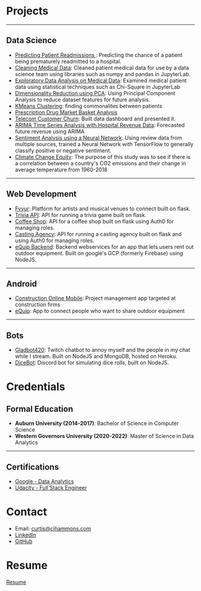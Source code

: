 # Projects

---

## Data Science

  - [Predicting Patient Readmissions ](projects/patient-readmissions.md): Predicting the chance of a patient being prematurely readmitted to a hospital.
  - [Cleaning Medical Data](https://github.com/cjhammons/Cleaning-Medical-Data): Cleaned patient medical data for use by a data science team using libraries such as numpy and pandas in JupyterLab.
  - [Exploratory Data Analysis on Medical Data](https://github.com/cjhammons/Exploratory-Data-Analysis-On-Medical-Data): Examined medical patient data using statistical techniques such as Chi-Square in JupyterLab
  - [Dimensionality Reduction using PCA](https://github.com/cjhammons/Dimensionality-Reduction-On-Medical-Data): Using Principal Component Analysis to reduce dataset features for future analysis.
  - [KMeans Clustering](https://github.com/cjhammons/KMeans-Clustering-on-Medical-Data): finding commonalites between patients
  - [Prescription Drug Market Basket Analysis](https://github.com/cjhammons/Prescription-Market-Basket-Analysis)
  - [Telecom Customer Churn](projects/telecom-churn.md): Built data dashboard and presented it.
  - [ARIMA Time Series Analysis with Hospital Revenue Data](https://github.com/cjhammons/ARIMA-Time-Series-Analysis-on-Hospital-Revenue): Forecasted future revenue using ARIMA
  - [Sentiment Analysis using a Neural Network](https://github.com/cjhammons/Sentence-Sentiment-Analysis-of-Reviews): Using review data from multiple sources, trained a Neural Network with TensorFlow to generally classify positive or negative sentiment. 
  - [Climate Change Equity](https://github.com/cjhammons/Climate-Change-Equity-Study/tree/main): The purpose of this study was to see if there is a correlation between a country's CO2 emissions and their change in average temperature from 1960-2018

---

## Web Development

- [Fyyur](https://github.com/cjhammons/fyyur): Platform for artists and musical venues to connect built on flask.
- [Trivia API](https://github.com/cjhammons/trivia_api): API for running a trivia game built on flask.
- [Coffee Shop](https://github.com/cjhammons/CoffeeShop): API for a coffee shop built on flask using Auth0 for managing roles.
- [Casting Agency](https://github.com/cjhammons/casting-agency): API for running a casting agency built on flask and using Auth0 for managing roles.
- [eQuip Backend](https://github.com/cjhammons/eQuip-Cloud-Functions): Backend webservices for an app that lets users rent out outdoor equipment. Built on google's GCP (formerly Firebase) using NodeJS.

---

## Android

- [Construction Online Mobile](https://play.google.com/store/apps/details?id=onsiteplanroom.uda.hybrid): Project management app targeted at construction firms
- [eQuip](https://github.com/cjhammons/eQuip-Android): App to connect people who want to share outdoor equipment

---

## Bots

- [Gladbot420](https://github.com/cjhammons/Gladbot420): Twitch chatbot to annoy myself and the people in my chat while I stream. Built on NodeJS and MongoDB, hosted on Heroku.
- [DiceBot](https://github.com/cjhammons/Discord-Dice-Bot): Discord bot for simulating dice rolls, built on NodeJS.


# Credentials

## Formal Education

- **Auburn University (2014-2017)**: Bachelor of Science in Computer Science
- **Western Governors University (2020-2022)**: Master of Science in Data Analytics

---

## Certifications

- [Google - Data Analytics](certificates/google-data-analytics.pdf)
- [Udacity - Full Stack Engineer](certificates/Udacity-full-stack.pdf)

# Contact
- Email: curtis@cjhammons.com
- [LinkedIn](http://linkedin.com/in/cjhammons)
- [GitHub](http://github.com/cjhammons)

# Resume
[Resume](https://raw.githubusercontent.com/cjhammons/portfolio/blob/master/certificates/Curtis%20Hammons%20Resume%20DS.pdf)
